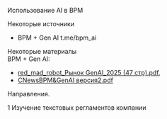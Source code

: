 Использование AI в BPM


Некоторые источники  
- BPM + Gen AI  t.me/bpm_ai  

Некоторые материалы   
BPM + Gen AI: 
- [red_mad_robot_Рынок GenAI_2025 (47 стр).pdf](https://t.me/bpm_ai/615), 
- [CNewsBPM&GenAI версия2.pdf](https://t.me/bpm_ai/438)

Направления.

1 Изучение текстовых регламентов компании 

